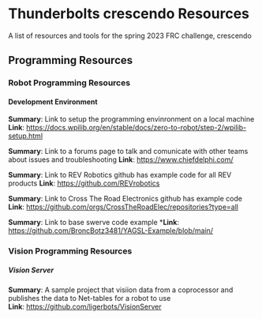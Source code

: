 # Thunderbolts crescendo Resources
A list of resources and tools for the spring 2023 FRC challenge, crescendo


## Programming Resources

### Robot Programming Resources

#### Development Environment

**Summary**: Link to setup the programming envinronment on a local machine  
**Link**: https://docs.wpilib.org/en/stable/docs/zero-to-robot/step-2/wpilib-setup.html

**Summary**: Link to a forums page to talk and comunicate with other teams about issues and troubleshooting
**Link**: https://www.chiefdelphi.com/

**Summary**: Link to REV Robotics github has example code for all REV products
**Link**: https://github.com/REVrobotics

**Summary**: Link to Cross The Road Electronics github has example code 
**Link**: https://github.com/orgs/CrossTheRoadElec/repositories?type=all

**Summary**: Link to base swerve code example
***Link**: https://github.com/BroncBotz3481/YAGSL-Example/blob/main/

### Vision Programming Resources

##### Vision Server

**Summary**: A sample project that visiion data from a coprocessor and publishes the data to Net-tables for a robot to use   
**Link**: https://github.com/ligerbots/VisionServer

